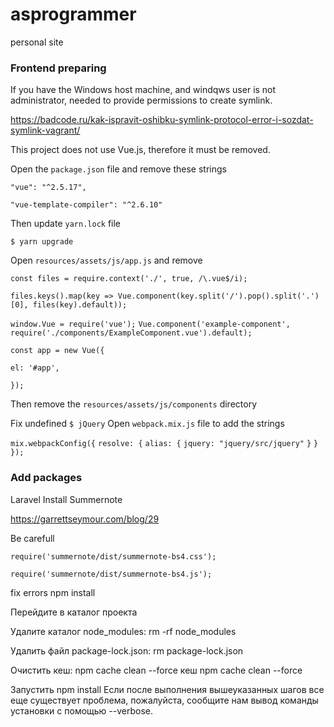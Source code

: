 # asprogrammer
personal site

### Frontend preparing

If you have the Windows host machine, and windqws user is not administrator,
needed to provide permissions to create symlink.

https://badcode.ru/kak-ispravit-oshibku-symlink-protocol-error-i-sozdat-symlink-vagrant/

This project does not use Vue.js, therefore it must be removed.

Open the `package.json` file and remove these strings

`"vue": "^2.5.17",` 

`"vue-template-compiler": "^2.6.10"`

Then update `yarn.lock` file

`$ yarn upgrade`

Open `resources/assets/js/app.js` and remove

`const files = require.context('./', true, /\.vue$/i);`

`files.keys().map(key => Vue.component(key.split('/').pop().split('.')[0], files(key).default));`

`window.Vue = require('vue');`
`Vue.component('example-component', require('./components/ExampleComponent.vue').default);`

`const app = new Vue({`

 `el: '#app',`
 
 `});`
 
 Then remove the `resources/assets/js/components` directory
 
 Fix undefined  `$ jQuery`
 Open `webpack.mix.js` file to add the strings
 
 `mix.webpackConfig({`
 `resolve: {`
 `alias: {`
 `jquery: "jquery/src/jquery"`
 `}`
 `}`
 `});`
 
 ### Add packages
 
 Laravel Install Summernote
 
 https://garrettseymour.com/blog/29
 
 Be carefull 
 
 `require('summernote/dist/summernote-bs4.css');`
 
 `require('summernote/dist/summernote-bs4.js');`
 
 fix errors npm install
 
 Перейдите в каталог проекта
 
 Удалите каталог node_modules: rm -rf node_modules
 
 Удалить файл package-lock.json: rm package-lock.json
 
 Очистить кеш: npm cache clean --force кеш npm cache clean --force
 
 Запустить npm install Если после выполнения вышеуказанных шагов все еще существует 
 проблема, пожалуйста, сообщите нам вывод команды установки с помощью --verbose.
 
    
